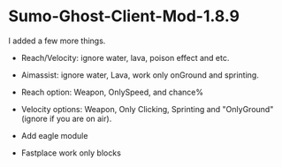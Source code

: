 # Sumo-Ghost-Client-Mod-1.8.9

I added a few more things.

- Reach/Velocity: ignore water, lava, poison effect and etc.

- Aimassist: ignore water, Lava, work only onGround and sprinting.

- Reach option: Weapon, OnlySpeed, and chance%

- Velocity options: Weapon, Only Clicking, Sprinting and "OnlyGround" (ignore if you are on air).

- Add eagle module

- Fastplace work only blocks


